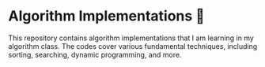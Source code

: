 # Algorithm Implementations 🚀  

This repository contains algorithm implementations that I am learning in my algorithm class. The codes cover various fundamental techniques, including sorting, searching, dynamic programming, and more.  

